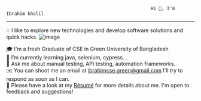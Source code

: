                                                           Hi 👋, I'm Ibrahim khalil 
-------------------------------------------------------------------------------------------------------------------------------------------------------------------------

💡  I like to explore new technologies and develop software solutions and quick hacks.        ![image](https://user-images.githubusercontent.com/76446161/205566892-457b87b2-043a-409c-b61b-1567d8ba7651.png)
                                       
🎓  I'm a fresh Graduate of CSE in Green University of Bangladesh                                     
🌱  I’m currently learning java, selenium, cypress.                                          .                                   
💬 Ask me about manual testing, API testing, automation frameworks.                                                                                
✉️  You can shoot me an email at ibrahimcse.green@gmail.com I'll try to respond as soon as I can.                                                 
📄  Please have a look at my [Résumé](https://www.linkedin.com/in/ibrahim-khalil-1a28a5258/) for more details about me. I'm open to feedback and suggestions!                                     
